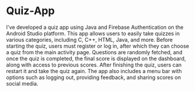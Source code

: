 # Quiz-App

I've developed a quiz app using Java and Firebase Authentication on the Android Studio platform. This app allows users to easily take quizzes in various categories, including C, C++, HTML, Java, and more. Before starting the quiz, users must register or log in, after which they can choose a quiz from the main activity page. Questions are randomly fetched, and once the quiz is completed, the final score is displayed on the dashboard, along with access to previous scores. After finishing the quiz, users can restart it and take the quiz again. The app also includes a menu bar with options such as logging out, providing feedback, and sharing scores on social media.

